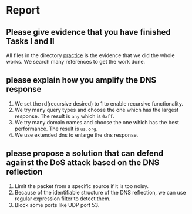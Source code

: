 # Report
## Please give evidence that you have finished Tasks I and II
All files in the directory [practice](./practice) is the evidence that we did the whole works. We search many references to get the work done.

## please explain how you amplify the DNS response
1. We set the rd(recursive desired) to 1 to enable recursive functionality.
2. We try many query types and choose the one which has the largest response. The result is `any` which is `0xff`.
3. We try many domain names and choose the one which has the best performance. The result is `us.org`.
4. We use extended dns to enlarge the dns response.

## please propose a solution that can defend against the DoS attack based on the DNS reflection
1. Limit the packet from a specific source if it is too noisy.
2. Because of the identifiable structure of the DNS reflection, we can use regular expression filter to detect them.
3. Block some ports like UDP port 53.
